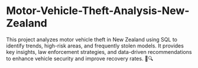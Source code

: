 # Motor-Vehicle-Theft-Analysis-New-Zealand
This project analyzes motor vehicle theft in New Zealand using SQL to identify trends, high-risk areas, and frequently stolen models. It provides key insights, law enforcement strategies, and data-driven recommendations to enhance vehicle security and improve recovery rates. 🚗🔍
